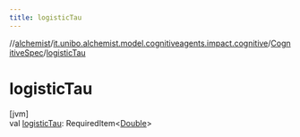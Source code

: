 ```yaml
---
title: logisticTau
---
```

//[alchemist](../../../index.html)/[it.unibo.alchemist.model.cognitiveagents.impact.cognitive](../index.html)/[CognitiveSpec](index.html)/[logisticTau](logistic-tau.html)



# logisticTau



[jvm]\
val [logisticTau](logistic-tau.html): RequiredItem<[Double](https://kotlinlang.org/api/latest/jvm/stdlib/kotlin/-double/index.html)>




